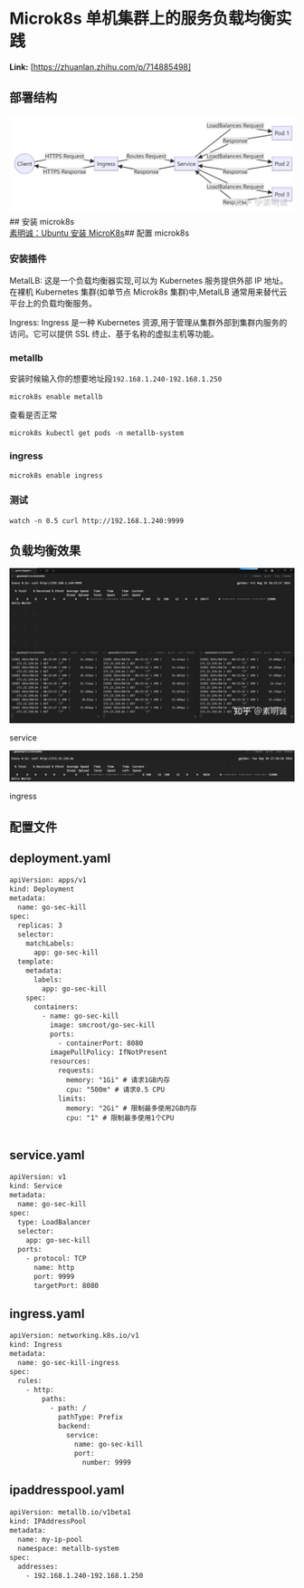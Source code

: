 # Microk8s 单机集群上的服务负载均衡实践



 **Link:** [https://zhuanlan.zhihu.com/p/714885498]

## 部署结构  
![72b99c9f5f751e012cf7d0ab52ffc848](../image/72b99c9f5f751e012cf7d0ab52ffc848.jpg)## 安装 microk8s  
[素明诚：Ubuntu 安装 MicroK8s](https://zhuanlan.zhihu.com/p/714822990)## 配置 microk8s  
### 安装插件  

MetalLB: 这是一个负载均衡器实现,可以为 Kubernetes 服务提供外部 IP 地址。在裸机 Kubernetes 集群(如单节点 Microk8s 集群)中,MetalLB 通常用来替代云平台上的负载均衡服务。

Ingress: Ingress 是一种 Kubernetes 资源,用于管理从集群外部到集群内服务的访问。它可以提供 SSL 终止、基于名称的虚拟主机等功能。

### metallb  

安装时候输入你的想要地址段`192.168.1.240-192.168.1.250`

```
microk8s enable metallb
```

查看是否正常

```
microk8s kubectl get pods -n metallb-system
```
### ingress  
```
microk8s enable ingress
```
### 测试  
```
watch -n 0.5 curl http://192.168.1.240:9999
```
## 负载均衡效果  
![43cf27748d6ed22b09fa13243e449a3e](../image/43cf27748d6ed22b09fa13243e449a3e.jpg)

service

  
  
![ee62e0086785c3531c31f0d1fd6b1c78](../image/ee62e0086785c3531c31f0d1fd6b1c78.jpg)

ingress

  
  
## 配置文件  
## deployment.yaml  
```
apiVersion: apps/v1
kind: Deployment
metadata:
  name: go-sec-kill
spec:
  replicas: 3
  selector:
    matchLabels:
      app: go-sec-kill
  template:
    metadata:
      labels:
        app: go-sec-kill
    spec:
      containers:
        - name: go-sec-kill
          image: smcroot/go-sec-kill
          ports:
            - containerPort: 8080
          imagePullPolicy: IfNotPresent
          resources:
            requests:
              memory: "1Gi" # 请求1GB内存
              cpu: "500m" # 请求0.5 CPU
            limits:
              memory: "2Gi" # 限制最多使用2GB内存
              cpu: "1" # 限制最多使用1个CPU
​
```
## service.yaml  
```
apiVersion: v1
kind: Service
metadata:
  name: go-sec-kill
spec:
  type: LoadBalancer
  selector:
    app: go-sec-kill
  ports:
    - protocol: TCP
      name: http
      port: 9999
      targetPort: 8080
```
## ingress.yaml  
```
apiVersion: networking.k8s.io/v1
kind: Ingress
metadata:
  name: go-sec-kill-ingress
spec:
  rules:
    - http:
        paths:
          - path: /
            pathType: Prefix
            backend:
              service:
                name: go-sec-kill
                port:
                  number: 9999
```
## ipaddresspool.yaml  
```
apiVersion: metallb.io/v1beta1
kind: IPAddressPool
metadata:
  name: my-ip-pool
  namespace: metallb-system
spec:
  addresses:
    - 192.168.1.240-192.168.1.250
```
